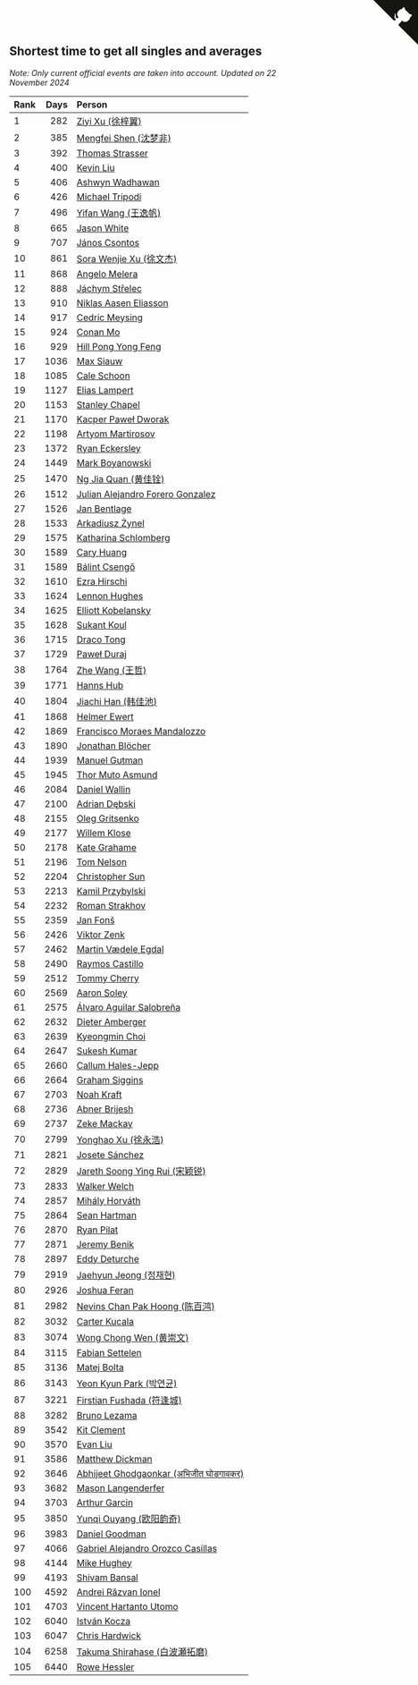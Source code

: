 ## Shortest time to get all singles and averages

*Note: Only current official events are taken into account.*
*Updated on 22 November 2024*

| Rank | Days | Person |
| :--- | ---: | :--- |
| 1 | 282 | [Ziyi Xu (徐梓翼)](https://www.worldcubeassociation.org/persons/2023XUZI01) |
| 2 | 385 | [Mengfei Shen (沈梦非)](https://www.worldcubeassociation.org/persons/2018SHEN07) |
| 3 | 392 | [Thomas Strasser](https://www.worldcubeassociation.org/persons/2022STRA10) |
| 4 | 400 | [Kevin Liu](https://www.worldcubeassociation.org/persons/2023LIUK02) |
| 5 | 406 | [Ashwyn Wadhawan](https://www.worldcubeassociation.org/persons/2022WADH02) |
| 6 | 426 | [Michael Tripodi](https://www.worldcubeassociation.org/persons/2021TRIP01) |
| 7 | 496 | [Yifan Wang (王逸帆)](https://www.worldcubeassociation.org/persons/2017WANY29) |
| 8 | 665 | [Jason White](https://www.worldcubeassociation.org/persons/2016WHIT16) |
| 9 | 707 | [János Csontos](https://www.worldcubeassociation.org/persons/2022CSON01) |
| 10 | 861 | [Sora Wenjie Xu (徐文杰)](https://www.worldcubeassociation.org/persons/2016XUWE02) |
| 11 | 868 | [Angelo Melera](https://www.worldcubeassociation.org/persons/2022MELE01) |
| 12 | 888 | [Jáchym Střelec](https://www.worldcubeassociation.org/persons/2022STRE03) |
| 13 | 910 | [Niklas Aasen Eliasson](https://www.worldcubeassociation.org/persons/2021ELIA01) |
| 14 | 917 | [Cedric Meysing](https://www.worldcubeassociation.org/persons/2017MEYS02) |
| 15 | 924 | [Conan Mo](https://www.worldcubeassociation.org/persons/2020MOCO01) |
| 16 | 929 | [Hill Pong Yong Feng](https://www.worldcubeassociation.org/persons/2017FENG10) |
| 17 | 1036 | [Max Siauw](https://www.worldcubeassociation.org/persons/2017SIAU02) |
| 18 | 1085 | [Cale Schoon](https://www.worldcubeassociation.org/persons/2014SCHO02) |
| 19 | 1127 | [Elias Lampert](https://www.worldcubeassociation.org/persons/2021LAMP01) |
| 20 | 1153 | [Stanley Chapel](https://www.worldcubeassociation.org/persons/2016CHAP04) |
| 21 | 1170 | [Kacper Paweł Dworak](https://www.worldcubeassociation.org/persons/2020DWOR01) |
| 22 | 1198 | [Artyom Martirosov](https://www.worldcubeassociation.org/persons/2016MART29) |
| 23 | 1372 | [Ryan Eckersley](https://www.worldcubeassociation.org/persons/2019ECKE02) |
| 24 | 1449 | [Mark Boyanowski](https://www.worldcubeassociation.org/persons/2014BOYA01) |
| 25 | 1470 | [Ng Jia Quan (黄佳铨)](https://www.worldcubeassociation.org/persons/2015QUAN03) |
| 26 | 1512 | [Julian Alejandro Forero Gonzalez](https://www.worldcubeassociation.org/persons/2018GONZ30) |
| 27 | 1526 | [Jan Bentlage](https://www.worldcubeassociation.org/persons/2010BENT01) |
| 28 | 1533 | [Arkadiusz Żynel](https://www.worldcubeassociation.org/persons/2018ZYNE01) |
| 29 | 1575 | [Katharina Schlomberg](https://www.worldcubeassociation.org/persons/2020SCHL01) |
| 30 | 1589 | [Cary Huang](https://www.worldcubeassociation.org/persons/2015HUAN48) |
| 31 | 1589 | [Bálint Csengő](https://www.worldcubeassociation.org/persons/2019CSEN01) |
| 32 | 1610 | [Ezra Hirschi](https://www.worldcubeassociation.org/persons/2019HIRS01) |
| 33 | 1624 | [Lennon Hughes](https://www.worldcubeassociation.org/persons/2017HUGH04) |
| 34 | 1625 | [Elliott Kobelansky](https://www.worldcubeassociation.org/persons/2019KOBE03) |
| 35 | 1628 | [Sukant Koul](https://www.worldcubeassociation.org/persons/2014KOUL01) |
| 36 | 1715 | [Draco Tong](https://www.worldcubeassociation.org/persons/2020TONG02) |
| 37 | 1729 | [Paweł Duraj](https://www.worldcubeassociation.org/persons/2016DURA09) |
| 38 | 1764 | [Zhe Wang (王哲)](https://www.worldcubeassociation.org/persons/2019WANZ21) |
| 39 | 1771 | [Hanns Hub](https://www.worldcubeassociation.org/persons/2013HUBH01) |
| 40 | 1804 | [Jiachi Han (韩佳池)](https://www.worldcubeassociation.org/persons/2014HANJ02) |
| 41 | 1868 | [Helmer Ewert](https://www.worldcubeassociation.org/persons/2015EWER01) |
| 42 | 1869 | [Francisco Moraes Mandalozzo](https://www.worldcubeassociation.org/persons/2017MAND13) |
| 43 | 1890 | [Jonathan Blöcher](https://www.worldcubeassociation.org/persons/2018BLOC01) |
| 44 | 1939 | [Manuel Gutman](https://www.worldcubeassociation.org/persons/2017GUTM01) |
| 45 | 1945 | [Thor Muto Asmund](https://www.worldcubeassociation.org/persons/2017ASMU01) |
| 46 | 2084 | [Daniel Wallin](https://www.worldcubeassociation.org/persons/2013WALL03) |
| 47 | 2100 | [Adrian Dębski](https://www.worldcubeassociation.org/persons/2017DEBS01) |
| 48 | 2155 | [Oleg Gritsenko](https://www.worldcubeassociation.org/persons/2011GRIT01) |
| 49 | 2177 | [Willem Klose](https://www.worldcubeassociation.org/persons/2017KLOS01) |
| 50 | 2178 | [Kate Grahame](https://www.worldcubeassociation.org/persons/2018GRAH05) |
| 51 | 2196 | [Tom Nelson](https://www.worldcubeassociation.org/persons/2013NELS01) |
| 52 | 2204 | [Christopher Sun](https://www.worldcubeassociation.org/persons/2017SUNC02) |
| 53 | 2213 | [Kamil Przybylski](https://www.worldcubeassociation.org/persons/2016PRZY01) |
| 54 | 2232 | [Roman Strakhov](https://www.worldcubeassociation.org/persons/2012STRA02) |
| 55 | 2359 | [Jan Fonš](https://www.worldcubeassociation.org/persons/2017FONS04) |
| 56 | 2426 | [Viktor Zenk](https://www.worldcubeassociation.org/persons/2016ZENK01) |
| 57 | 2462 | [Martin Vædele Egdal](https://www.worldcubeassociation.org/persons/2013EGDA02) |
| 58 | 2490 | [Raymos Castillo](https://www.worldcubeassociation.org/persons/2017CAST41) |
| 59 | 2512 | [Tommy Cherry](https://www.worldcubeassociation.org/persons/2015CHER07) |
| 60 | 2569 | [Aaron Soley](https://www.worldcubeassociation.org/persons/2017SOLE01) |
| 61 | 2575 | [Álvaro Aguilar Salobreña](https://www.worldcubeassociation.org/persons/2015SALO01) |
| 62 | 2632 | [Dieter Amberger](https://www.worldcubeassociation.org/persons/2016AMBE02) |
| 63 | 2639 | [Kyeongmin Choi](https://www.worldcubeassociation.org/persons/2017CHOI07) |
| 64 | 2647 | [Sukesh Kumar](https://www.worldcubeassociation.org/persons/2017KUMA30) |
| 65 | 2660 | [Callum Hales-Jepp](https://www.worldcubeassociation.org/persons/2012HALE01) |
| 66 | 2664 | [Graham Siggins](https://www.worldcubeassociation.org/persons/2016SIGG01) |
| 67 | 2703 | [Noah Kraft](https://www.worldcubeassociation.org/persons/2016KRAF01) |
| 68 | 2736 | [Abner Brijesh](https://www.worldcubeassociation.org/persons/2016BRIJ01) |
| 69 | 2737 | [Zeke Mackay](https://www.worldcubeassociation.org/persons/2015MACK06) |
| 70 | 2799 | [Yonghao Xu (徐永浩)](https://www.worldcubeassociation.org/persons/2017XUYO01) |
| 71 | 2821 | [Josete Sánchez](https://www.worldcubeassociation.org/persons/2015SANC18) |
| 72 | 2829 | [Jareth Soong Ying Rui (宋颖锐)](https://www.worldcubeassociation.org/persons/2016SOON01) |
| 73 | 2833 | [Walker Welch](https://www.worldcubeassociation.org/persons/2011WELC01) |
| 74 | 2857 | [Mihály Horváth](https://www.worldcubeassociation.org/persons/2016HORV04) |
| 75 | 2864 | [Sean Hartman](https://www.worldcubeassociation.org/persons/2016HART02) |
| 76 | 2870 | [Ryan Pilat](https://www.worldcubeassociation.org/persons/2016PILA03) |
| 77 | 2871 | [Jeremy Benik](https://www.worldcubeassociation.org/persons/2016BENI05) |
| 78 | 2897 | [Eddy Deturche](https://www.worldcubeassociation.org/persons/2014DETU01) |
| 79 | 2919 | [Jaehyun Jeong (정재현)](https://www.worldcubeassociation.org/persons/2016JEON02) |
| 80 | 2926 | [Joshua Feran](https://www.worldcubeassociation.org/persons/2011FERA01) |
| 81 | 2982 | [Nevins Chan Pak Hoong (陈百鸿)](https://www.worldcubeassociation.org/persons/2010CHAN20) |
| 82 | 3032 | [Carter Kucala](https://www.worldcubeassociation.org/persons/2015KUCA01) |
| 83 | 3074 | [Wong Chong Wen (黄崇文)](https://www.worldcubeassociation.org/persons/2014WENW01) |
| 84 | 3115 | [Fabian Settelen](https://www.worldcubeassociation.org/persons/2015SETT01) |
| 85 | 3136 | [Matej Bolta](https://www.worldcubeassociation.org/persons/2015BOLT01) |
| 86 | 3143 | [Yeon Kyun Park (박연균)](https://www.worldcubeassociation.org/persons/2016PARK10) |
| 87 | 3221 | [Firstian Fushada (符逢城)](https://www.worldcubeassociation.org/persons/2015FUSH01) |
| 88 | 3282 | [Bruno Lezama](https://www.worldcubeassociation.org/persons/2014LEZA02) |
| 89 | 3542 | [Kit Clement](https://www.worldcubeassociation.org/persons/2008CLEM01) |
| 90 | 3570 | [Evan Liu](https://www.worldcubeassociation.org/persons/2009LIUE01) |
| 91 | 3586 | [Matthew Dickman](https://www.worldcubeassociation.org/persons/2013DICK01) |
| 92 | 3646 | [Abhijeet Ghodgaonkar (अभिजीत घोडगावकर)](https://www.worldcubeassociation.org/persons/2013GHOD01) |
| 93 | 3682 | [Mason Langenderfer](https://www.worldcubeassociation.org/persons/2013LANG03) |
| 94 | 3703 | [Arthur Garcin](https://www.worldcubeassociation.org/persons/2014GARC27) |
| 95 | 3850 | [Yunqi Ouyang (欧阳韵奇)](https://www.worldcubeassociation.org/persons/2007YUNQ01) |
| 96 | 3983 | [Daniel Goodman](https://www.worldcubeassociation.org/persons/2013GOOD01) |
| 97 | 4066 | [Gabriel Alejandro Orozco Casillas](https://www.worldcubeassociation.org/persons/2008CASI01) |
| 98 | 4144 | [Mike Hughey](https://www.worldcubeassociation.org/persons/2007HUGH01) |
| 99 | 4193 | [Shivam Bansal](https://www.worldcubeassociation.org/persons/2011BANS02) |
| 100 | 4592 | [Andrei Răzvan Ionel](https://www.worldcubeassociation.org/persons/2012IONE01) |
| 101 | 4703 | [Vincent Hartanto Utomo](https://www.worldcubeassociation.org/persons/2010UTOM01) |
| 102 | 6040 | [István Kocza](https://www.worldcubeassociation.org/persons/2005KOCZ01) |
| 103 | 6047 | [Chris Hardwick](https://www.worldcubeassociation.org/persons/2003HARD01) |
| 104 | 6258 | [Takuma Shirahase (白波瀬拓磨)](https://www.worldcubeassociation.org/persons/2007SHIR01) |
| 105 | 6440 | [Rowe Hessler](https://www.worldcubeassociation.org/persons/2007HESS01) |


<a href="https://github.com/JustinTimeCuber/wca_statistics" class="github-corner" aria-label="View source on Github"><svg width="80" height="80" viewBox="0 0 250 250" style="fill:#151513; color:#fff; position: absolute; top: 0; border: 0; right: 0;" aria-hidden="true"><path d="M0,0 L115,115 L130,115 L142,142 L250,250 L250,0 Z"></path><path d="M128.3,109.0 C113.8,99.7 119.0,89.6 119.0,89.6 C122.0,82.7 120.5,78.6 120.5,78.6 C119.2,72.0 123.4,76.3 123.4,76.3 C127.3,80.9 125.5,87.3 125.5,87.3 C122.9,97.6 130.6,101.9 134.4,103.2" fill="currentColor" style="transform-origin: 130px 106px;" class="octo-arm"></path><path d="M115.0,115.0 C114.9,115.1 118.7,116.5 119.8,115.4 L133.7,101.6 C136.9,99.2 139.9,98.4 142.2,98.6 C133.8,88.0 127.5,74.4 143.8,58.0 C148.5,53.4 154.0,51.2 159.7,51.0 C160.3,49.4 163.2,43.6 171.4,40.1 C171.4,40.1 176.1,42.5 178.8,56.2 C183.1,58.6 187.2,61.8 190.9,65.4 C194.5,69.0 197.7,73.2 200.1,77.6 C213.8,80.2 216.3,84.9 216.3,84.9 C212.7,93.1 206.9,96.0 205.4,96.6 C205.1,102.4 203.0,107.8 198.3,112.5 C181.9,128.9 168.3,122.5 157.7,114.1 C157.9,116.9 156.7,120.9 152.7,124.9 L141.0,136.5 C139.8,137.7 141.6,141.9 141.8,141.8 Z" fill="currentColor" class="octo-body"></path></svg></a><style>.github-corner:hover .octo-arm{animation:octocat-wave 560ms ease-in-out}@keyframes octocat-wave{0%,100%{transform:rotate(0)}20%,60%{transform:rotate(-25deg)}40%,80%{transform:rotate(10deg)}}@media (max-width:500px){.github-corner:hover .octo-arm{animation:none}.github-corner .octo-arm{animation:octocat-wave 560ms ease-in-out}}</style>
